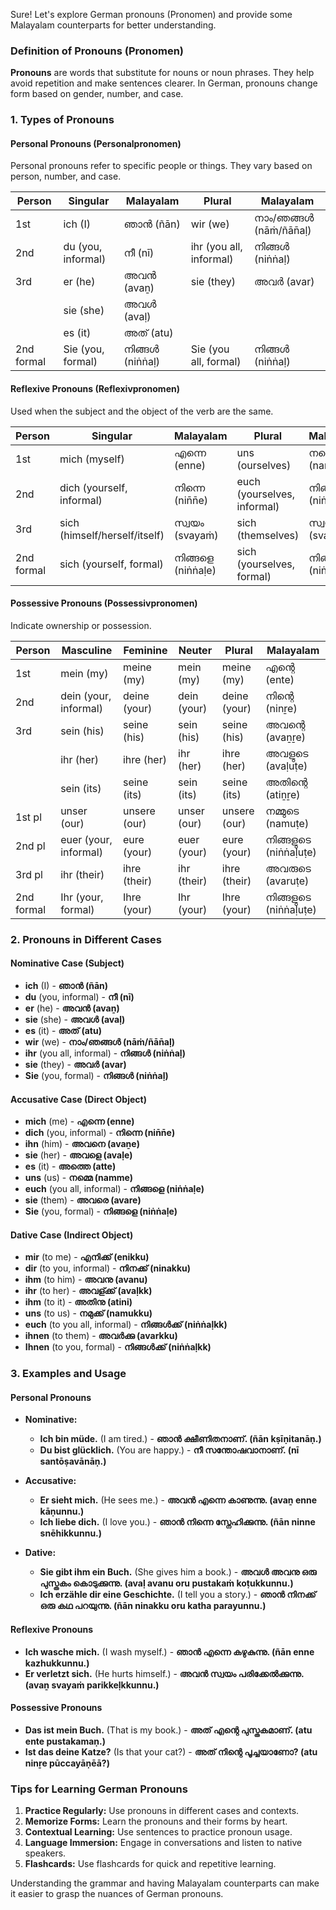 Sure! Let's explore German pronouns (Pronomen) and provide some Malayalam counterparts for better understanding.

### Definition of Pronouns (Pronomen)

**Pronouns** are words that substitute for nouns or noun phrases. They help avoid repetition and make sentences clearer. In German, pronouns change form based on gender, number, and case.

### 1. **Types of Pronouns**

#### Personal Pronouns (Personalpronomen)
Personal pronouns refer to specific people or things. They vary based on person, number, and case.

| Person | Singular | Malayalam | Plural | Malayalam |
|--------|----------|-----------|--------|-----------|
| 1st    | ich (I)  | ഞാൻ (ñān) | wir (we) | നാം/ഞങ്ങൾ (nāṁ/ñān̄aḷ) |
| 2nd    | du (you, informal) | നീ (nī) | ihr (you all, informal) | നിങ്ങൾ (niṅṅaḷ) |
| 3rd    | er (he) | അവൻ (avaṉ) | sie (they) | അവർ (avar) |
|        | sie (she) | അവൾ (avaḷ) |         |             |
|        | es (it)  | അത് (atu) |         |             |
| 2nd formal | Sie (you, formal) | നിങ്ങൾ (niṅṅaḷ) | Sie (you all, formal) | നിങ്ങൾ (niṅṅaḷ) |

#### Reflexive Pronouns (Reflexivpronomen)
Used when the subject and the object of the verb are the same.

| Person | Singular | Malayalam | Plural | Malayalam |
|--------|----------|-----------|--------|-----------|
| 1st    | mich (myself) | എന്നെ (enne) | uns (ourselves) | നമ്മെ (namme) |
| 2nd    | dich (yourself, informal) | നിന്നെ (nin̄n̄e) | euch (yourselves, informal) | നിങ്ങളെ (niṅṅaḷe) |
| 3rd    | sich (himself/herself/itself) | സ്വയം (svayaṁ) | sich (themselves) | സ്വയം (svayaṁ) |
| 2nd formal | sich (yourself, formal) | നിങ്ങളെ (niṅṅaḷe) | sich (yourselves, formal) | നിങ്ങളെ (niṅṅaḷe) |

#### Possessive Pronouns (Possessivpronomen)
Indicate ownership or possession.

| Person | Masculine | Feminine | Neuter | Plural | Malayalam |
|--------|-----------|----------|--------|--------|-----------|
| 1st    | mein (my) | meine (my) | mein (my) | meine (my) | എന്റെ (ente) |
| 2nd    | dein (your, informal) | deine (your) | dein (your) | deine (your) | നിന്റെ (ninṟe) |
| 3rd    | sein (his) | seine (his) | sein (his) | seine (his) | അവന്റെ (avaṉṟe) |
|        | ihr (her) | ihre (her) | ihr (her) | ihre (her) | അവളുടെ (avaḷuṭe) |
|        | sein (its) | seine (its) | sein (its) | seine (its) | അതിന്റെ (atiṉṟe) |
| 1st pl | unser (our) | unsere (our) | unser (our) | unsere (our) | നമ്മുടെ (namuṭe) |
| 2nd pl | euer (your, informal) | eure (your) | euer (your) | eure (your) | നിങ്ങളുടെ (niṅṅaḷuṭe) |
| 3rd pl | ihr (their) | ihre (their) | ihr (their) | ihre (their) | അവരുടെ (avaruṭe) |
| 2nd formal | Ihr (your, formal) | Ihre (your) | Ihr (your) | Ihre (your) | നിങ്ങളുടെ (niṅṅaḷuṭe) |

### 2. **Pronouns in Different Cases**

#### Nominative Case (Subject)
- **ich** (I) - **ഞാൻ (ñān)**
- **du** (you, informal) - **നീ (nī)**
- **er** (he) - **അവൻ (avaṉ)**
- **sie** (she) - **അവൾ (avaḷ)**
- **es** (it) - **അത് (atu)**
- **wir** (we) - **നാം/ഞങ്ങൾ (nāṁ/ñān̄aḷ)**
- **ihr** (you all, informal) - **നിങ്ങൾ (niṅṅaḷ)**
- **sie** (they) - **അവർ (avar)**
- **Sie** (you, formal) - **നിങ്ങൾ (niṅṅaḷ)**

#### Accusative Case (Direct Object)
- **mich** (me) - **എന്നെ (enne)**
- **dich** (you, informal) - **നിന്നെ (nin̄n̄e)**
- **ihn** (him) - **അവനെ (avaṉe)**
- **sie** (her) - **അവളെ (avaḷe)**
- **es** (it) - **അത്തെ (atte)**
- **uns** (us) - **നമ്മെ (namme)**
- **euch** (you all, informal) - **നിങ്ങളെ (niṅṅaḷe)**
- **sie** (them) - **അവരെ (avare)**
- **Sie** (you, formal) - **നിങ്ങളെ (niṅṅaḷe)**

#### Dative Case (Indirect Object)
- **mir** (to me) - **എനിക്ക് (enikku)**
- **dir** (to you, informal) - **നിനക്ക് (ninakku)**
- **ihm** (to him) - **അവനു (avanu)**
- **ihr** (to her) - **അവള്ക്ക് (avaḷkk)**
- **ihm** (to it) - **അതിനു (atini)**
- **uns** (to us) - **നമുക്ക് (namukku)**
- **euch** (to you all, informal) - **നിങ്ങൾക്ക് (niṅṅaḷkk)**
- **ihnen** (to them) - **അവർക്കു (avarkku)**
- **Ihnen** (to you, formal) - **നിങ്ങൾക്ക് (niṅṅaḷkk)**

### 3. **Examples and Usage**

#### Personal Pronouns
- **Nominative:**
  - **Ich bin müde.** (I am tired.) - **ഞാൻ ക്ഷീണിതനാണ്. (ñān kṣīṇitanāṇ.)**
  - **Du bist glücklich.** (You are happy.) - **നീ സന്തോഷവാനാണ്. (nī santōṣavānāṇ.)**

- **Accusative:**
  - **Er sieht mich.** (He sees me.) - **അവൻ എന്നെ കാണുന്നു. (avaṉ enne kāṇunnu.)**
  - **Ich liebe dich.** (I love you.) - **ഞാൻ നിന്നെ സ്നേഹിക്കുന്നു. (ñān ninne snēhikkunnu.)**

- **Dative:**
  - **Sie gibt ihm ein Buch.** (She gives him a book.) - **അവൾ അവനു ഒരു പുസ്തകം കൊടുക്കുന്നു. (avaḷ avanu oru pustakaṁ koṭukkunnu.)**
  - **Ich erzähle dir eine Geschichte.** (I tell you a story.) - **ഞാൻ നിനക്ക് ഒരു കഥ പറയുന്നു. (ñān ninakku oru katha parayunnu.)**

#### Reflexive Pronouns
- **Ich wasche mich.** (I wash myself.) - **ഞാൻ എന്നെ കഴുകുന്നു. (ñān enne kazhukkunnu.)**
- **Er verletzt sich.** (He hurts himself.) - **അവൻ സ്വയം പരിക്കേൽക്കുന്നു. (avaṉ svayaṁ parikkeḷkkunnu.)**

#### Possessive Pronouns
- **Das ist mein Buch.** (That is my book.) - **അത് എന്റെ പുസ്തകമാണ്. (atu ente pustakamaṇ.)**
- **Ist das deine Katze?** (Is that your cat?) - **അത് നിന്റെ പൂച്ചയാണോ? (atu ninṟe pūccayāṇēā?)**

### Tips for Learning German Pronouns
1. **Practice Regularly:** Use pronouns in different cases and contexts.
2. **Memorize Forms:** Learn the pronouns and their forms by heart.
3. **Contextual Learning:** Use sentences to practice pronoun usage.
4. **Language Immersion:** Engage in conversations and listen to native speakers.
5. **Flashcards:** Use flashcards for quick and repetitive learning.

Understanding the grammar and having Malayalam counterparts can make it easier to grasp the nuances of German pronouns.